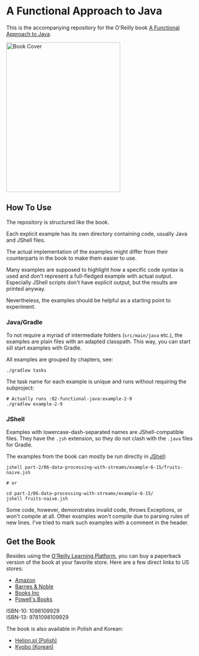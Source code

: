 # A Functional Approach to Java

This is the accompanying repository for the O'Reilly book [A Functional Approach to Java](https://a-functional-approach-to-java.com).

<img src="assets/a-functional-approach-to-java.png" alt="Book Cover" height="400" width="305" title="Book Cover" />


## How To Use

The repository is structured like the book.

Each explicit example has its own directory containing code, usually Java and JShell files.

The actual implementation of the examples might differ from their counterparts in the book to make them easier to use.

Many examples are supposed to highlight how a specific code syntax is used and don't represent a full-fledged example with actual output.
Especially JShell scripts don't have explicit output, but the results are printed anyway.

Nevertheless, the examples should be helpful as a starting point to experiment.

### Java/Gradle

To not require a myriad of intermediate folders (`src/main/java` etc.), the examples are plain files with an adapted classpath.
This way, you can start sill start examples with Gradle.

All examples are grouped by chapters, see:

```shell
./gradlew tasks
```

The task name for each example is unique and runs without requiring the subproject:

```shell
# Actually runs :02-functional-java:example-2-9
./gradlew example-2-9
```


### JShell

Examples with lowercase-dash-separated names are JShell-compatible files.
They have the `.jsh` extension, so they do not clash with the `.java` files for Gradle.

The examples from the book can mostly be run directly in [JShell](https://belief-driven-design.com/jshell-the-java-repl-82d804e6cbf/):


```shell
jshell part-2/06-data-processing-with-streams/example-6-15/fruits-naive.jsh

# or

cd part-2/06-data-processing-with-streams/example-6-15/
jshell fruits-naive.jsh
```

Some code, however, demonstrates invalid code, throws Exceptions, or won't compile at all.
Other examples won't compile due to parsing rules of new lines.
I've tried to mark such examples with a comment in the header.



## Get the Book

Besides using the [O'Reilly Learning Platform](https://www.oreilly.com/library/view/a-functional-approach/9781098109912/), you can buy a paperback version of the book at your favorite store.
Here are a few direct links to US stores:

* [Amazon](https://www.amazon.com/-/de/dp/1098109929)
* [Barnes & Noble](https://www.barnesandnoble.com/w/a-functional-approach-to-java-ben-weidig/1141565109?ean=9781098109929)
* [Books Inc](https://www.booksinc.net/book/9781098109929)
* [Powell's Books](https://www.powells.com/book/functional-approach-to-java-augmenting-object-oriented-java-code-with-functional-principles-9781098109929)

ISBN-10: 1098109929  
ISBN-13: 9781098109929

The book is also available in Polish and Korean:

* [Helion.pl (Polish)](https://helion.pl/ksiazki/java-podejscie-funkcyjne-rozszerzanie-obiektowego-kodu-javy-o-zasady-programowania-funkcyjnego-ben-weidig,japofu.htm)
* [Kyobo (Korean)](https://product.kyobobook.co.kr/detail/S000212762854)
